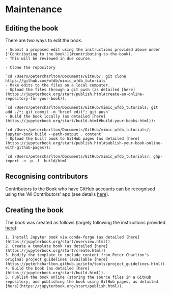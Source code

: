 # Maintenance

## Editing the book

There are two ways to edit the book:
```{dropdown} **1. Edit online:** Open to all
- Submit a proposed edit using the instructions provided above under ['Contributing to the book'](#contributing-to-the-book).
- This will be reviewed in due course.
```
```{dropdown} **2. Edit on a local computer:** Only open to project administrators
- Clone the repository

`cd /Users/petercharlton/Documents/GitHub/; git clone https://github.com/wfdb/mimic_wfdb_tutorials`
- Make edits to the files on a local computer.
- Upload the files through a git push (as detailed [here](https://jupyterbook.org/start/publish.html#create-an-online-repository-for-your-book)):

`cd /Users/petercharlton/Documents/GitHub/mimic_wfdb_tutorials; git add ./*; git commit -m "brief edit"; git push`
- Build the book locally (as detailed [here](https://jupyterbook.org/start/build.html#build-your-books-html)): 

`cd /Users/petercharlton/Documents/GitHub/mimic_wfdb_tutorials/; jupyter-book build --path-output . content`
- Upload the built book to GitHub pages (as detailed [here](https://jupyterbook.org/start/publish.html#publish-your-book-online-with-github-pages)):

`cd /Users/petercharlton/Documents/GitHub/mimic_wfdb_tutorials/; ghp-import -n -p -f _build/html`
```

## Recognising contributors

Contributors to the Book who have GitHub accounts can be recognised using the 'All Contributors' app (see details [here](https://allcontributors.org/docs/en/bot/usage)).

## Creating the book

The book was created as follows (largely following the instructions provided [here](https://jupyterbook.org/start/your-first-book.html)):
```{dropdown} **Steps to create the book:** 
1. Install Jupyter book via conda-forge (as detailed [here](https://jupyterbook.org/start/overview.html))
2. Create a template book (as detailed [here](https://jupyterbook.org/start/create.html))
3. Modify the template to include content from Peter Charlton's original project guidelines (available [here](https://peterhcharlton.github.io/info/tools/project_guidelines.html)).
4. Build the book (as detailed [here](https://jupyterbook.org/start/build.html)).
5. Publish the book online (storing the source files in a GitHub repository, and publishing the book using GitHub pages, as detailed [here](https://jupyterbook.org/start/publish.html)).
```

